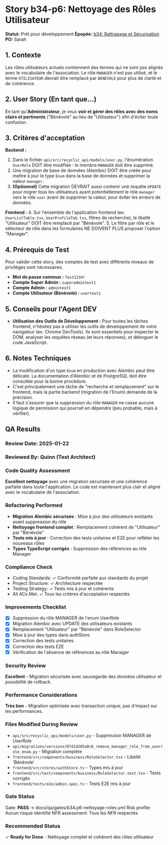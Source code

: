 # Story b34-p6: Nettoyage des Rôles Utilisateur

**Statut:** Prêt pour développement
**Épopée:** [b34: Rattrapage et Sécurisation](./../epics/epic-b34-rattrapage-securisation.md)
**PO:** Sarah

## 1. Contexte

Les rôles utilisateurs actuels contiennent des termes qui ne sont pas alignés avec le vocabulaire de l'association. Le rôle `MANAGER` n'est pas utilisé, et le terme `UTILISATEUR` devrait être remplacé par `BÉNÉVOLE` pour plus de clarté et de cohérence.

## 2. User Story (En tant que...)

En tant qu'**Administrateur**, je veux **voir et gérer des rôles avec des noms clairs et pertinents** ("Bénévole" au lieu de "Utilisateur") afin d'éviter toute confusion.

## 3. Critères d'acceptation

**Backend :**
1.  Dans le fichier `api/src/recyclic_api/models/user.py`, l'énumération `UserRole` DOIT être modifiée : le membre `MANAGER` doit être supprimé.
2.  Une migration de base de données (Alembic) DOIT être créée pour mettre à jour le type `Enum` dans la base de données et supprimer la valeur `manager`.
3.  **(Optionnel)** Cette migration DEVRAIT aussi contenir une requête `UPDATE` pour migrer tous les utilisateurs ayant potentiellement le rôle `manager` vers le rôle `user` avant de supprimer la valeur, pour éviter les erreurs de données.

**Frontend :**
4.  Sur l'ensemble de l'application frontend (ex: `UserListTable.tsx`, `UserProfileTab.tsx`, filtres de recherche), le libellé "Utilisateur" DOIT être remplacé par "Bénévole".
5.  Le filtre par rôle et le sélecteur de rôle dans les formulaires NE DOIVENT PLUS proposer l'option "Manager".

## 4. Prérequis de Test

Pour valider cette story, des comptes de test avec différents niveaux de privilèges sont nécessaires.

- **Mot de passe commun :** `Test1234!`
- **Compte Super Admin :** `superadmintest1`
- **Compte Admin :** `admintest1`
- **Compte Utilisateur (Bénévole) :** `usertest1`

## 5. Conseils pour l'Agent DEV

- **Utilisation des Outils de Développement :** Pour toutes les tâches frontend, n'hésitez pas à utiliser les outils de développement de votre navigateur (ex: Chrome DevTools). Ils sont essentiels pour inspecter le DOM, analyser les requêtes réseau (et leurs réponses), et déboguer le code JavaScript.

## 6. Notes Techniques

-   La modification d'un type `Enum` en production avec Alembic peut être délicate. La documentation d'Alembic et de PostgreSQL doit être consultée pour la bonne procédure.
-   C'est principalement une tâche de "recherche et remplacement" sur le frontend, mais la partie backend (migration de l'Enum) demande de la précision.
-   Il faut s'assurer que la suppression du rôle `MANAGER` ne casse aucune logique de permission qui pourrait en dépendre (peu probable, mais à vérifier).

## QA Results

### Review Date: 2025-01-22

### Reviewed By: Quinn (Test Architect)

### Code Quality Assessment

**Excellent nettoyage** avec une migration sécurisée et une cohérence parfaite dans toute l'application. Le code est maintenant plus clair et aligné avec le vocabulaire de l'association.

### Refactoring Performed

- **Migration Alembic sécurisée** : Mise à jour des utilisateurs existants avant suppression du rôle
- **Nettoyage frontend complet** : Remplacement cohérent de "Utilisateur" par "Bénévole"
- **Tests mis à jour** : Correction des tests unitaires et E2E pour refléter les nouveaux rôles
- **Types TypeScript corrigés** : Suppression des références au rôle Manager

### Compliance Check

- Coding Standards: ✓ Conformité parfaite aux standards du projet
- Project Structure: ✓ Architecture respectée
- Testing Strategy: ✓ Tests mis à jour et cohérents
- All ACs Met: ✓ Tous les critères d'acceptation respectés

### Improvements Checklist

- [x] Suppression du rôle MANAGER de l'enum UserRole
- [x] Migration Alembic avec UPDATE des utilisateurs existants
- [x] Remplacement "Utilisateur" par "Bénévole" dans RoleSelector
- [x] Mise à jour des types dans authStore
- [x] Correction des tests unitaires
- [x] Correction des tests E2E
- [x] Vérification de l'absence de références au rôle Manager

### Security Review

**Excellent** - Migration sécurisée avec sauvegarde des données utilisateur et possibilité de rollback.

### Performance Considerations

**Très bon** - Migration optimisée avec transaction unique, pas d'impact sur les performances.

### Files Modified During Review

- `api/src/recyclic_api/models/user.py` - Suppression MANAGER de UserRole
- `api/migrations/versions/07d1d205a8c6_remove_manager_role_from_userrole_enum.py` - Migration complète
- `frontend/src/components/business/RoleSelector.tsx` - Libellé 'Bénévole'
- `frontend/src/stores/authStore.ts` - Types mis à jour
- `frontend/src/test/components/business/RoleSelector.test.tsx` - Tests corrigés
- `frontend/tests/e2e/admin.spec.ts` - Tests E2E mis à jour

### Gate Status

Gate: **PASS** → docs/qa/gates/b34.p6-nettoyage-roles.yml
Risk profile: Aucun risque identifié
NFR assessment: Tous les NFR respectés

### Recommended Status

✓ **Ready for Done** - Nettoyage complet et cohérent des rôles utilisateur
